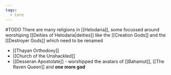 ```yaml
---
tags:
  - Core
---
```

#TODO 
There are many religions in [[Helodaria]], some focussed around worshiping [[Deities of Helodaria|deities]] like the [[Creation Gods]] and the [[Destroyer Gods]] which need to be renamed

- [[Thayan Orthodoxy]]
- [[Church of the Unshackled]]
- [[Desseran Apostolate]] - worshipped the avatars of [[Bahamut]], [[The Raven Queen]] and **one more god**

